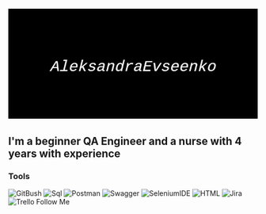 [![Header](https://github.com/AleksandraEvseenko/AleksandraEvseenko/blob/main/assets/quote-2022-10-27-612f4eb6fba369eee68654bb40deefc8.jpg)](https://github.com/AleksandraEvseenko)

## I'm a beginner QA Engineer and a nurse with 4 years with experience

### Tools
![GitBush](https://img.shields.io/badge/-GitBash-010101?style=for-the-badge&logo=GitBash&logoColor=FEF8D4)
![Sql](https://img.shields.io/badge/-Sql-010101?style=for-the-badge&logo=Sql&logoColor=7AA6D7)
![Postman](https://img.shields.io/badge/-Postman-010101?style=for-the-badge&logo=Postman&logoColor=EF9F26)
![Swagger](https://img.shields.io/badge/-Swagger-010101?style=for-the-badge&logo=Swagger&logoColor=89B524)
![SeleniumIDE](https://img.shields.io/badge/-SeleniumIDE-010101?style=for-the-badge&logo=SeleniumIDE&logoColor=082F6D)
![HTML](https://img.shields.io/badge/-HTML-010101?style=for-the-badge&logo=HTML&logoColor=FFE001)
![Jira](https://img.shields.io/badge/-Jira-010101?style=for-the-badge&logo=Jira&logoColor=5173BD)
![Trello](https://img.shields.io/badge/-Trello-010101?style=for-the-badge&logo=Trello&logoColor=1D57A9)
Follow Me
